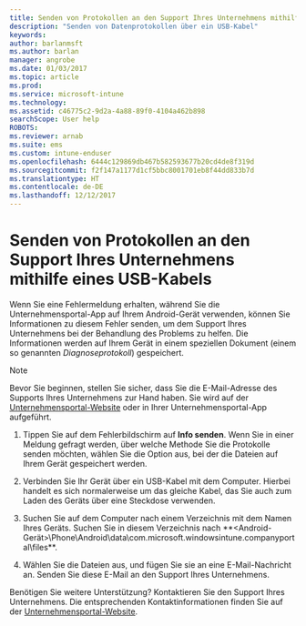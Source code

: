 ```yaml
---
title: Senden von Protokollen an den Support Ihres Unternehmens mithilfe eines USB-Kabels | Microsoft-Dokumentation
description: "Senden von Datenprotokollen über ein USB-Kabel"
keywords: 
author: barlanmsft
ms.author: barlan
manager: angrobe
ms.date: 01/03/2017
ms.topic: article
ms.prod: 
ms.service: microsoft-intune
ms.technology: 
ms.assetid: c46775c2-9d2a-4a88-89f0-4104a462b898
searchScope: User help
ROBOTS: 
ms.reviewer: arnab
ms.suite: ems
ms.custom: intune-enduser
ms.openlocfilehash: 6444c129869db467b582593677b20cd4de8f319d
ms.sourcegitcommit: f2f147a1177d1cf5bbc8001701eb8f44dd833b7d
ms.translationtype: HT
ms.contentlocale: de-DE
ms.lasthandoff: 12/12/2017
---
```

# <a name="send-logs-to-your-company-support-using-a-usb-cable"></a>Senden von Protokollen an den Support Ihres Unternehmens mithilfe eines USB-Kabels

Wenn Sie eine Fehlermeldung erhalten, während Sie die Unternehmensportal-App auf Ihrem Android-Gerät verwenden, können Sie Informationen zu diesem Fehler senden, um dem Support Ihres Unternehmens bei der Behandlung des Problems zu helfen. Die Informationen werden auf Ihrem Gerät in einem speziellen Dokument (einem so genannten _Diagnoseprotokoll_) gespeichert.

> [!Note]
> Bevor Sie beginnen, stellen Sie sicher, dass Sie die E-Mail-Adresse des Supports Ihres Unternehmens zur Hand haben. Sie wird auf der [Unternehmensportal-Website](https://portal.manage.microsoft.com#HelpDeskDialog) oder in Ihrer Unternehmensportal-App aufgeführt.

1.  Tippen Sie auf dem Fehlerbildschirm auf **Info senden**. Wenn Sie in einer Meldung gefragt werden, über welche Methode Sie die Protokolle senden möchten, wählen Sie die Option aus, bei der die Dateien auf Ihrem Gerät gespeichert werden.

2.  Verbinden Sie Ihr Gerät über ein USB-Kabel mit dem Computer. Hierbei handelt es sich normalerweise um das gleiche Kabel, das Sie auch zum Laden des Geräts über eine Steckdose verwenden.

3.  Suchen Sie auf dem Computer nach einem Verzeichnis mit dem Namen Ihres Geräts. Suchen Sie in diesem Verzeichnis nach **<Android-Gerät>\Phone\Android\data\com.microsoft.windowsintune.companyportal\files\**.

4.  Wählen Sie die Dateien aus, und fügen Sie sie an eine E-Mail-Nachricht an. Senden Sie diese E-Mail an den Support Ihres Unternehmens.

Benötigen Sie weitere Unterstützung? Kontaktieren Sie den Support Ihres Unternehmens. Die entsprechenden Kontaktinformationen finden Sie auf der [Unternehmensportal-Website](https://portal.manage.microsoft.com#HelpDeskDialog).
